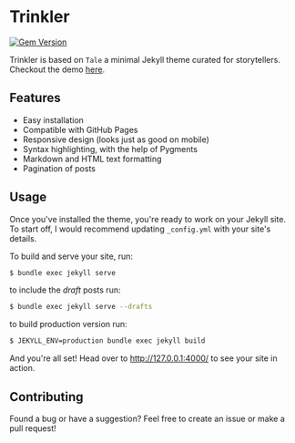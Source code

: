 # Trinkler

[![Gem Version](https://badge.fury.io/rb/tale.svg)](https://badge.fury.io/rb/tale)

Trinkler is based on `Tale` a minimal Jekyll theme curated for storytellers. Checkout the demo [here](https://chesterhow.github.io/tale/).

## Features
- Easy installation
- Compatible with GitHub Pages
- Responsive design (looks just as good on mobile)
- Syntax highlighting, with the help of Pygments
- Markdown and HTML text formatting
- Pagination of posts

## Usage
Once you've installed the theme, you're ready to work on your Jekyll site. To start off, I would recommend updating `_config.yml` with your site's details.

To build and serve your site, run:

```bash
$ bundle exec jekyll serve
```

to include the _draft_ posts run:

```bash
$ bundle exec jekyll serve --drafts
```

to build production version run:

```bash
$ JEKYLL_ENV=production bundle exec jekyll build
```

And you're all set! Head over to http://127.0.0.1:4000/ to see your site in action.

## Contributing
Found a bug or have a suggestion? Feel free to create an issue or make a pull request!
